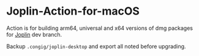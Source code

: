 # Joplin-Action-for-macOS

Action is for building arm64, universal and x64 versions of dmg packages for [Joplin](https://github.com/laurent22/joplin) dev branch.

Backup `.congig/joplin-desktop` and export all noted before upgrading.
